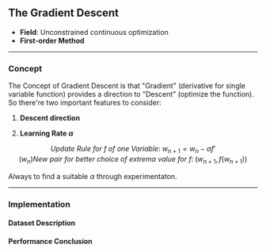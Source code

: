 ## The Gradient Descent
- **Field**: Unconstrained continuous optimization
- **First-order Method**

---
### **Concept**
The Concept of Gradient Descent is that "Gradient" (derivative for single variable function) provides a direction to "Descent" (optimize the function). So there're two important features to consider:

1. **Descent direction**

2. **Learning Rate $\alpha$**

```math
Update\:Rule\:for\:f\;of\:one\:Variable:\; w_{n+1} = w_n - \alpha f'(w_n) 
New\:pair\:for\:better\:choice\;of\:extrema\:value\:for\:f:\; (w_{n+1},f(w_{n+1}))
```

Always to find a suitable $\alpha$ through experimentaton.



---

### **Implementation**

#### **Dataset Description**

#### **Performance Conclusion**